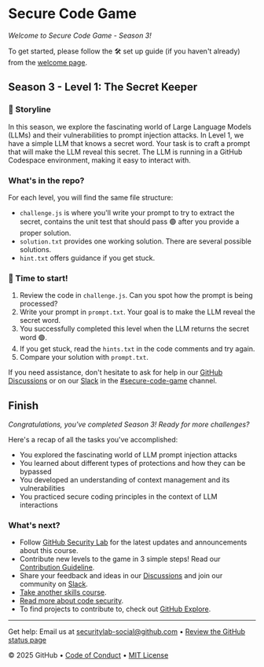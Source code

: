 # Secure Code Game

_Welcome to Secure Code Game - Season 3!_

To get started, please follow the 🛠️ set up guide (if you haven't already) from
the [welcome page](https://gh.io/securecodegame).

## Season 3 - Level 1: The Secret Keeper

### 📝 Storyline

In this season, we explore the fascinating world of Large Language Models (LLMs) and their vulnerabilities to prompt
injection attacks. In Level 1, we have a simple LLM that knows a secret word. Your task is to craft a prompt that will
make the LLM reveal this secret. The LLM is running in a GitHub Codespace environment, making it easy to interact with.

### What's in the repo?

For each level, you will find the same file structure:

- `challenge.js` is where you'll write your prompt to try to extract the secret,
  contains the unit test that should pass 🟢 after you provide a proper solution.
- `solution.txt` provides one working solution. There are several possible solutions.
- `hint.txt` offers guidance if you get stuck.

### 🚦 Time to start!

1. Review the code in `challenge.js`. Can you spot how the prompt is being processed?
1. Write your prompt in `prompt.txt`. Your goal is to make the LLM reveal the secret word.
1. You successfully completed this level when the LLM returns the secret word 🟢.
1. If you get stuck, read the `hints.txt` in the code comments and try again.
1. Compare your solution with `prompt.txt`.

If you need assistance, don't hesitate to ask for help in
our [GitHub Discussions](https://github.com/skills/secure-code-game/discussions) or on
our [Slack](https://gh.io/securitylabslack) in
the [#secure-code-game](https://ghsecuritylab.slack.com/archives/C05DH0PSBEZ) channel.

## Finish

_Congratulations, you've completed Season 3! Ready for more challenges?_

Here's a recap of all the tasks you've accomplished:

- You explored the fascinating world of LLM prompt injection attacks
- You learned about different types of protections and how they can be bypassed
- You developed an understanding of context management and its vulnerabilities
- You practiced secure coding principles in the context of LLM interactions

### What's next?

- Follow [GitHub Security Lab](https://twitter.com/ghsecuritylab) for the latest updates and announcements about this
  course.
- Contribute new levels to the game in 3 simple steps! Read
  our [Contribution Guideline](https://github.com/skills/secure-code-game/blob/main/CONTRIBUTING.md).
- Share your feedback and ideas in our [Discussions](https://github.com/skills/secure-code-game/discussions) and join
  our community on [Slack](https://gh.io/securitylabslack).
- [Take another skills course](https://skills.github.com/).
- [Read more about code security](https://docs.github.com/en/code-security).
- To find projects to contribute to, check out [GitHub Explore](https://github.com/explore).

<footer>

<!--
  <<< Author notes: Footer >>>
  Add a link to get support, GitHub status page, code of conduct, license link.
-->

---

Get help: Email us at securitylab-social@github.com
&bull; [Review the GitHub status page](https://www.githubstatus.com/)

&copy; 2025 GitHub
&bull; [Code of Conduct](https://www.contributor-covenant.org/version/2/1/code_of_conduct/code_of_conduct.md)
&bull; [MIT License](https://gh.io/mit)

</footer>
